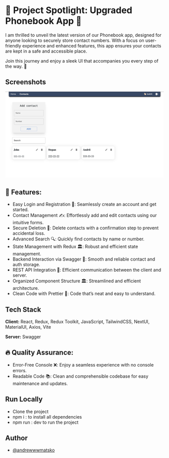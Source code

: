 # 🚀 Project Spotlight: Upgraded Phonebook App 🚀

I am thrilled to unveil the latest version of our Phonebook app, designed for anyone looking to securely store contact numbers. With a focus on user-friendly experience and enhanced features, this app ensures your contacts are kept in a safe and accessible place.

Join this journey and enjoy a sleek UI that accompanies you every step of the way. 🙌

## Screenshots

![alt text](./assets/page-screenshot.png)

## 🌟 Features:

- Easy Login and Registration 🫵: Seamlessly create an account and get started.
- Contact Management ✍️: Effortlessly add and edit contacts using our intuitive forms.
- Secure Deletion 🤷: Delete contacts with a confirmation step to prevent accidental loss.
- Advanced Search 🔍: Quickly find contacts by name or number.
- State Management with Redux 🏛️: Robust and efficient state management.
- Backend Interaction via Swagger 📀: Smooth and reliable contact and auth storage.
- REST API Integration 🔗: Efficient communication between the client and server.
- Organized Component Structure 🏛️: Streamlined and efficient architecture.
- Clean Code with Prettier 🧼: Code that’s neat and easy to understand.

## Tech Stack

**Client:** React, Redux, Redux Toolkit, JavaScript, TailwindCSS, NextUI, MaterialUI, Axios, Vite

**Server:** Swagger

## 🔥 Quality Assurance:

- Error-Free Console ❌: Enjoy a seamless experience with no console errors.
- Readable Code 📚: Clean and comprehensible codebase for easy maintenance and updates.

## Run Locally

- Clone the project
- npm i : to install all dependencies
- npm run : dev to run the project

## Author

- [@andrewwwmatsko](https://github.com/andrewwwmatsko)
